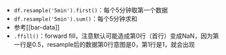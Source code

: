 - `df.resample('5min').first()`：每个5分钟取第一个数据
- `df.resample('5min').sum()`：每个5分钟求和
- 参考[[bar-data]]
- `.ffill()`：forward fill，注意默认可能造成第0行（首行）变成NaN，因为第一行是0.5，resample后的数据第0行意图是0，第1行是1，就会出现